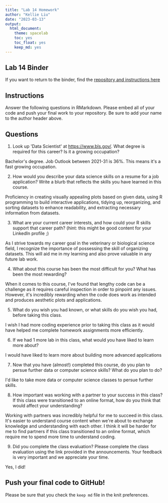 ```yaml
---
title: "Lab 14 Homework"
author: "Kellie Liu"
date: "2023-03-13"
output:
  html_document: 
    theme: spacelab
    toc: yes
    toc_float: yes
    keep_md: yes
---
```


## Lab 14 Binder
If you want to return to the binder, find the [repository and instructions here](https://github.com/hehouts/lab14_binder)

## Instructions
Answer the following questions in RMarkdown. Please embed all of your code and push your final work to your repository. Be sure to add your name to the author header above.



## Questions

1. Look up 'Data Scientist' at https://www.bls.gov/. What degree is required for this career? Is it a growing occupation?  

Bachelor's degree. Job Outlook between 2021-31 is 36%. This means it's a fast growing occupation.

2. How would you describe your data science skills on a resume for a job application? Write a blurb that reflects the skills you have learned in this course. 

Proficiency in creating visually appealing plots based on given data, using R programming to build interactive applications, tidying up, reorganizing, and sorting datasets to enhance readability, and extracting necessary information from datasets.


3. What are your current career interests, and how could your R skills support that career path? (hint: this might be good content for your LinkedIn profile ;)

As I strive towards my career goal in the veterinary or biological science field, I recognize the importance of possessing the skill of organizing datasets. This will aid me in my learning and also prove valuable in any future lab work.

4. What about this course has been the most difficult for you? What has been the most rewarding?

When it comes to this course, I've found that lengthy code can be a challenge as it requires careful inspection in order to pinpoint any issues. However, it's incredibly rewarding when the code does work as intended and produces aesthetic plots and applications.

5. What do you wish you had known, or what skills do you wish you had, before taking this class.

I wish I had more coding experience prior to taking this class as it would have helped me complete homework assignments more efficiently.

6. If we had 1 more lab in this class, what would you have liked to learn more about?

I would have liked to learn more about building more advanced applications 

7. Now that you have (almost!) completed this course, do you plan to persue further data or computer science skills? What do you plan to do?

I'd like to take more data or computer science classes to persue further skills.

8. How important was working with a partner to your success in this class? If this class were transitioned to an online format, how do you think that would affect your understanding?

Working with partners was incredibly helpful for me to succeed in this class. It's easier to understand course content when we're about to exchange knowledge and understanding with each other. I think it will be harder for me to find partners if this class transitioned to an online format, which require me to spend more time to understand coding.

9. Did you complete the class evaluation? Please complete the class evaluation using the link provided in the announcements. Your feedback is very important and we appreciate your time.

Yes, I did!

## Push your final code to GitHub!
Please be sure that you check the `keep md` file in the knit preferences. 
